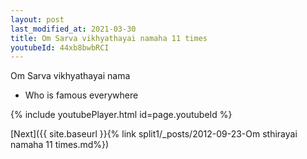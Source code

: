 ```yaml
---
layout: post
last_modified_at: 2021-03-30
title: Om Sarva vikhyathayai namaha 11 times
youtubeId: 44xb8bwbRCI
---
```

 
 
Om Sarva vikhyathayai nama 
 
 -  Who is famous everywhere 
 
  
 
  
 
 
 
 
 
 


{% include youtubePlayer.html id=page.youtubeId %}
 
[Next]({{ site.baseurl }}{% link  split1/_posts/2012-09-23-Om sthirayai namaha 11 times.md%})
 
